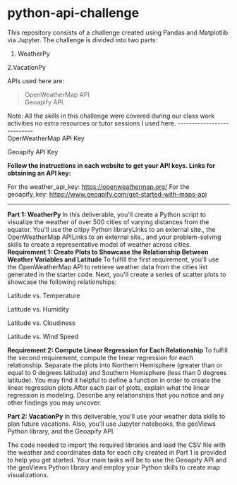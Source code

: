 # python-api-challenge

This repository consists of a challenge created using Pandas and Matplotlib via Jupyter. The challenge is divided into two parts: <br>

1. WeatherPy <br>

2.VacationPy <br>

APIs used here are: <br>
>OpenWeatherMap API <br>
>Geoapify API.<br>

Note: All the skills in this challenge were covered during our class work activities no extra resources or tutor sessions I used here.
--------------------------- <br>
OpenWeatherMap API Key

Geoapify API Key

<b> Follow the instructions in each website to get your API keys. Links for obtaining an API key: </b>

For the weather_api_key: https://openweathermap.org/
For the geoapify_key: https://www.geoapify.com/get-started-with-maps-api

---------------------------------

<b> Part 1: WeatherPy </b>
In this deliverable, you'll create a Python script to visualize the weather of over 500 cities of varying distances from the equator. You'll use the citipy Python libraryLinks to an external site., the OpenWeatherMap APILinks to an external site., and your problem-solving skills to create a representative model of weather across cities. 
<b> Requirement 1: Create Plots to Showcase the Relationship Between Weather Variables and Latitude </b>
To fulfill the first requirement, you'll use the OpenWeatherMap API to retrieve weather data from the cities list generated in the starter code. Next, you'll create a series of scatter plots to showcase the following relationships:

Latitude vs. Temperature

Latitude vs. Humidity

Latitude vs. Cloudiness

Latitude vs. Wind Speed

<b> Requirement 2: Compute Linear Regression for Each Relationship </b>
To fulfill the second requirement, compute the linear regression for each relationship. Separate the plots into Northern Hemisphere (greater than or equal to 0 degrees latitude) and Southern Hemisphere (less than 0 degrees latitude). You may find it helpful to define a function in order to create the linear regression plots.After each pair of plots, explain what the linear regression is modeling. Describe any relationships that you notice and any other findings you may uncover.

<b>Part 2: VacationPy </b>
In this deliverable, you'll use your weather data skills to plan future vacations. Also, you'll use Jupyter notebooks, the geoViews Python library, and the Geoapify API.

The code needed to import the required libraries and load the CSV file with the weather and coordinates data for each city created in Part 1 is provided to help you get started. Your main tasks will be to use the Geoapify API and the geoViews Python library and employ your Python skills to create map visualizations.